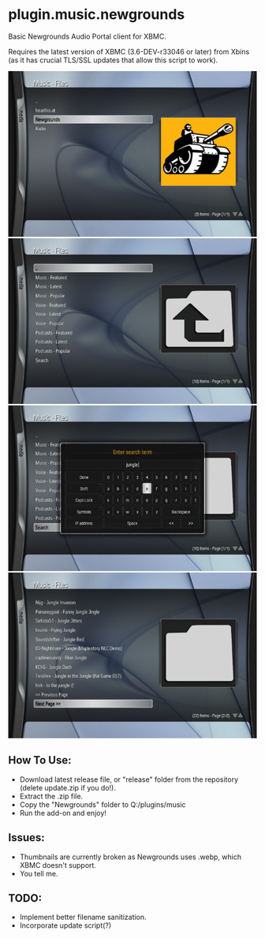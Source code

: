 # plugin.music.newgrounds
Basic Newgrounds Audio Portal client for XBMC.

[](/release/default.tbn)

Requires the latest version of XBMC (3.6-DEV-r33046 or later) from Xbins (as it has crucial TLS/SSL updates that allow this script to work).

![1](screenshots/1.jpg)
![2](screenshots/2.jpg)
![3](screenshots/3.jpg)
![4](screenshots/4.jpg)


## How To Use:
- Download latest release file, or "release" folder from the repository (delete update.zip if you do!).
- Extract the .zip file.
- Copy the "Newgrounds" folder to Q:/plugins/music
- Run the add-on and enjoy!

## Issues:
- Thumbnails are currently broken as Newgrounds uses .webp, which XBMC doesn't support.
- You tell me.

## TODO:
- Implement better filename sanitization.
- Incorporate update script(?)
